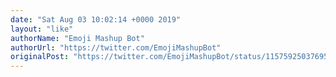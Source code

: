 ```yaml
---
date: "Sat Aug 03 10:02:14 +0000 2019"
layout: "like"
authorName: "Emoji Mashup Bot"
authorUrl: "https://twitter.com/EmojiMashupBot"
originalPost: "https://twitter.com/EmojiMashupBot/status/1157592503769554949"
---
```

